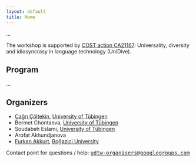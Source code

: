```yaml
---
layout: default
title: Home
---
```


...

The workshop is supported by [COST action CA21167](https://www.cost.eu/actions/CA21167/): Universality, diversity and idiosyncrasy in language technology (UniDive).

## Program

...

## Organizers

- [Çağrı Çöltekin](http://coltekin.net/cagri/), [University of Tübingen](https://uni-tuebingen.de/en/)
- Bermet Chontaeva, [University of Tübingen](https://uni-tuebingen.de/en/)
- Soudabeh Eslami, [University of Tübingen](https://uni-tuebingen.de/en/)
- Arofat Akhundjanova
- [Furkan Akkurt](https://furkanakkurt1335.github.io/), [Boğaziçi University](https://bogazici.edu.tr/)

Contact point for questions / help: <tt>[udtw-organisers@googlegroups.com](mailto:udtw-organisers@googlegroups.com)</tt>

